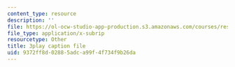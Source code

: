 ```yaml
---
content_type: resource
description: ''
file: https://ol-ocw-studio-app-production.s3.amazonaws.com/courses/res-11-002-intentional-public-disruptions-art-responsibility-and-pedagogy-fall-2017/9372ff8d02885adca99f4f734f9b26da_3093728.vtt
file_type: application/x-subrip
resourcetype: Other
title: 3play caption file
uid: 9372ff8d-0288-5adc-a99f-4f734f9b26da
---
```

